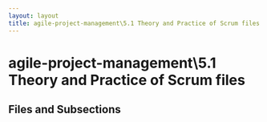 ```yaml
---
layout: layout
title: agile-project-management\5.1 Theory and Practice of Scrum files
---
```


# agile-project-management\5.1 Theory and Practice of Scrum files

## Files and Subsections

